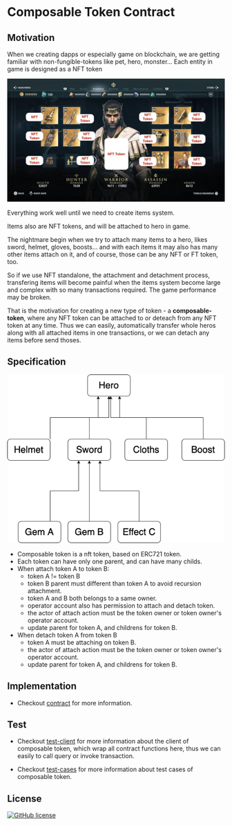 # Composable Token Contract

## Motivation

When we creating dapps or especially game on blockchain, we are getting familiar with non-fungible-tokens like pet, hero, monster... Each entity in game is designed as a NFT token

![hero](hero.jpg)

Everything work well until we need to create items system.

Items also are NFT tokens, and will be attached to hero in game.

The nightmare begin when we try to attach many items to a hero, likes sword, helmet, gloves, boosts... and with each items it may also has many other items attach on it, and of course, those can be any NFT or FT token, too.

So if we use NFT standalone, the attachment and detachment process, transfering items will become painful when the items system become large and complex with so many transactions required. The game performance may be broken.

That is the motivation for creating a new type of token - a **composable-token**, where any NFT token can be attached to or deteach from any NFT token at any time. Thus we can easily, automatically transfer whole heros along with all attached items in one transactions, or we can detach any items before send thoses.

## Specification

![tokens](tokens.png)

- Composable token is a nft token, based on ERC721 token.
- Each token can have only one parent, and can have many childs.
- When attach token A to token B:
  - token A != token B
  - token B parent must different than token A to avoid recursion attachment.
  - token A and B both belongs to a same owner.
  - operator account also has permission to attach and detach token.
  - the actor of attach action must be the token owner or token owner's operator account.
  - update parent for token A, and childrens for token B.
- When detach token A from token B
  - token A must be attaching on token B.
  - the actor of attach action must be the token owner or token owner's operator account.
  - update parent for token A, and childrens for token B.

## Implementation

- Checkout [contract](contracts/composable-token.clar) for more information.

## Test

- Checkout [test-client](test/composable-token-client.test.ts) for more information about the client of composable token, which wrap all contract functions here, thus we can easily to call query or invoke transaction.

- Checkout [test-cases](test/composable-token.test.ts) for more information about test cases of composable token.

## License

[![GitHub license](https://img.shields.io/badge/license-MIT-blue.svg?style=for-the-badge)](https://github.com/dotrungkien/clarity-composable-token/blob/master/LICENSE)
